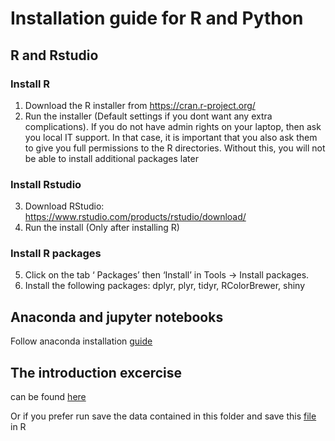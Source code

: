 # Installation	guide	for	R	and	Python

## R and Rstudio

### Install R
1. Download	the	R	installer	from	https://cran.r-project.org/
2. Run	the	installer (Default	settings	if you dont want any extra complications).	If	you	do	not	have	admin	rights	on	your laptop, then	ask	you	local	IT	support.	In	that	case,	it	is	important	that	you	also	ask	them	to	give	you	full	permissions	to	the	R directories.	Without	this,	you	will	not	be	able	to	install	additional packages	later

### Install Rstudio
3. Download	RStudio:	https://www.rstudio.com/products/rstudio/download/
4. Run the install (Only after installing R)

### Install R packages
5. Click	on	the	tab	‘	Packages’	then	‘Install’	in	Tools	->	Install	packages.
5. Install	the	following	packages:	dplyr, plyr, tidyr, RColorBrewer, shiny

## Anaconda and  jupyter notebooks
Follow anaconda installation [guide](https://docs.anaconda.com/anaconda/install/windows/ "Title")


## The introduction excercise 

can be found [here](http://htmlpreview.github.io/?https://github.com/data-science-seminar/Seminars/blob/master/Installation%20guide/R/Introduction-excercise.html)

Or if you prefer run  save the data contained in this folder and save this [file](https://github.com/data-science-seminar/Seminars/blob/master/Installation%20guide/test.Rmd) in R
